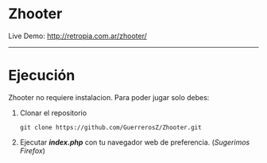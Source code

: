 # Zhooter

Live Demo: http://retropia.com.ar/zhooter/

---

# Ejecución

Zhooter no requiere instalacion. Para poder jugar solo debes:
1. Clonar el repositorio 

    ```
    git clone https://github.com/GuerrerosZ/Zhooter.git
    ```

2. Ejecutar **_index.php_** con tu navegador web de preferencia. (_Sugerimos Firefox_)
